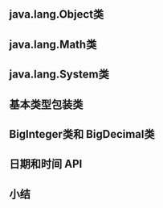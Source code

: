 ## java.lang.Object类

## java.lang.Math类

## java.lang.System类

## 基本类型包装类

## BigInteger类和 BigDecimal类

## 日期和时间 API

## 小结


